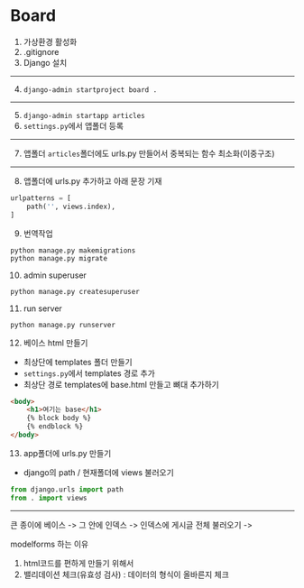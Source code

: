 # Board

1. 가상환경 활성화
2. .gitignore
3. Django 설치
---
4. `django-admin startproject board .`
---
5. `django-admin startapp articles`
6. `settings.py`에서 앱폴더 등록
---
7. 앱폴더 `articles`폴더에도 urls.py 만들어서 중복되는 함수 최소화(이중구조)
---
8. 앱폴더에 urls.py 추가하고 아래 문장 기재
```py
urlpatterns = [
    path('', views.index),
]
```
9. 번역작업
```shell
python manage.py makemigrations
python manage.py migrate
```
10. admin superuser
```shell
python manage.py createsuperuser
```
11. run server
```shell
python manage.py runserver
```
12. 베이스 html 만들기
- 최상단에 templates 폴더 만들기
- `settings.py`에서 templates 경로 추가
- 최상단 경로 templates에 base.html 만들고 뼈대 추가하기
```html
<body>
    <h1>여기는 base</h1>
    {% block body %}
    {% endblock %}
</body>
```
13. app폴더에 urls.py 만들기
- django의 path / 현재폴더에 views 불러오기
```py
from django.urls import path
from . import views
```
---
큰 종이에 베이스 -> 그 안에 인덱스 -> 인덱스에 게시글 전체 불러오기 -> 

modelforms 하는 이유
1. html코드를 편하게 만들기 위해서
2. 밸리데이션 체크(유효성 검사) : 데이터의 형식이 올바른지 체크